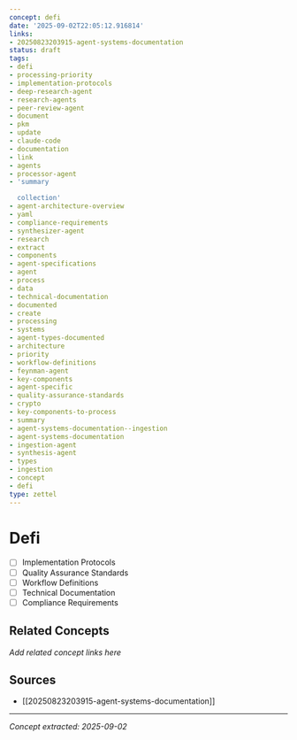 ```yaml
---
concept: defi
date: '2025-09-02T22:05:12.916814'
links:
- 20250823203915-agent-systems-documentation
status: draft
tags:
- defi
- processing-priority
- implementation-protocols
- deep-research-agent
- research-agents
- peer-review-agent
- document
- pkm
- update
- claude-code
- documentation
- link
- agents
- processor-agent
- 'summary

  collection'
- agent-architecture-overview
- yaml
- compliance-requirements
- synthesizer-agent
- research
- extract
- components
- agent-specifications
- agent
- process
- data
- technical-documentation
- documented
- create
- processing
- systems
- agent-types-documented
- architecture
- priority
- workflow-definitions
- feynman-agent
- key-components
- agent-specific
- quality-assurance-standards
- crypto
- key-components-to-process
- summary
- agent-systems-documentation--ingestion
- agent-systems-documentation
- ingestion-agent
- synthesis-agent
- types
- ingestion
- concept
- defi
type: zettel
---
```


# Defi

- [ ] Implementation Protocols
- [ ] Quality Assurance Standards
- [ ] Workflow Definitions
- [ ] Technical Documentation
- [ ] Compliance Requirements

## Related Concepts

*Add related concept links here*

## Sources

- [[20250823203915-agent-systems-documentation]]

---
*Concept extracted: 2025-09-02*
